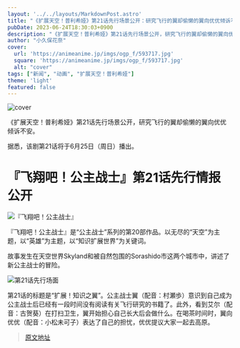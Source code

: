 ```yaml
---
layout: '../../layouts/MarkdownPost.astro'
title: "《扩展天空！普利希娅》第21话先行场景公开：研究飞行的翼却偷懒的翼向优优倾诉不安"
pubDate: 2023-06-24T18:30:03+0900
description: "《扩展天空！普利希娅》第21话先行场景公开，研究飞行的翼却偷懒的翼向优优倾诉不安。"
author: "小久保花奈"
cover:
  url: 'https://animeanime.jp/imgs/ogp_f/593717.jpg'
  square: 'https://animeanime.jp/imgs/ogp_f/593717.jpg'
  alt: "cover"
tags: ["新闻", "动画", "扩展天空！普利希娅"]
theme: 'light'
featured: false
---
```


![cover](https://animeanime.jp/imgs/ogp_f/593717.jpg)

《扩展天空！普利希娅》第21话先行场景公开，研究飞行的翼却偷懒的翼向优优倾诉不安。

据悉，该剧第21话将于6月25日（周日）播出。

# 『飞翔吧！公主战士』第21话先行情报公开

![『飞翔吧！公主战士』](https://animeanime.jp/imgs/zoom/593721.jpg)

『飞翔吧！公主战士』是“公主战士”系列的第20部作品。以无尽的“天空”为主题，以“英雄”为主题，以“知识扩展世界”为关键词。

故事发生在天空世界Skyland和被自然包围的Sorashido市这两个城市中，讲述了新公主战士的冒险。

![第21话先行场面](https://animeanime.jp/imgs/zoom/593720.jpg)

第21话的标题是“扩展！知识之翼”。公主战士翼（配音：村瀬歩）意识到自己成为公主战士后已经有一段时间没有阅读有关飞行研究的书籍了。此外，看到艾尔（配音：古贺葵）在打扫卫生，翼开始担心自己长大后会做什么。在喝茶时间时，翼向优优（配音：小松未可子）表达了自己的担忧，优优提议大家一起去高原。

>[原文地址](https://animeanime.jp/article/2023/06/24/78150.html)  
